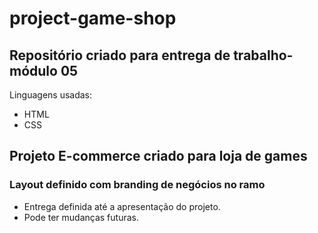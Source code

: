 # project-game-shop
## Repositório criado para entrega de trabalho- módulo 05
Linguagens usadas:
- HTML
- CSS
## Projeto E-commerce criado para loja de games
### Layout definido com branding de negócios no ramo
- Entrega definida até a apresentação do projeto.
- Pode ter mudanças futuras.
